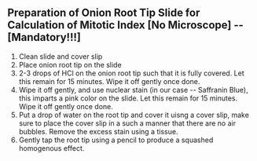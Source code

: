 ## Preparation of Onion Root Tip Slide for Calculation of Mitotic Index [No Microscope] -- [Mandatory!!!]

1. Clean slide and cover slip
2. Place onion root tip on the slide
3. 2-3 drops of HCl on the onion root tip such that it is fully covered. Let this remain for 15 minutes. Wipe it off gently once done. 
4. Wipe it off gently, and use nuclear stain (in our case -- Saffranin Blue), this imparts a pink color on the slide. Let this remain for 15 minutes. Wipe it off gently once done. 
5. Put a drop of water on the root tip and cover it uisng a cover slip, make sure to place the cover slip in a such a manner that there are no air bubbles. Remove the excess stain using a tissue. 
6. Gently tap the root tip using a pencil to produce a squashed homogenous effect. 

